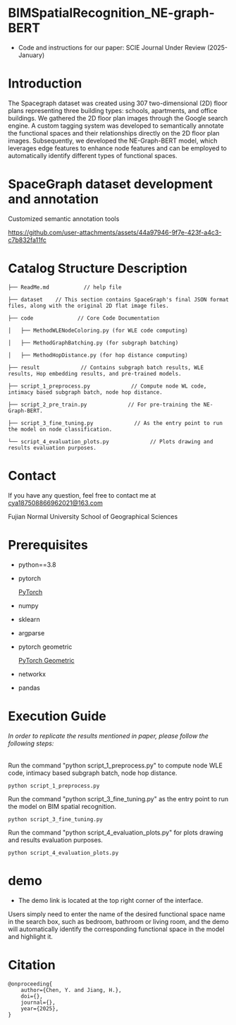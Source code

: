 # BIMSpatialRecognition_NE-graph-BERT
* Code and instructions for our paper: SCIE Journal Under Review (2025-January)
# Introduction
The Spacegraph dataset was created using 307 two-dimensional (2D) floor plans representing three building types: schools, apartments, and office buildings. We gathered the 2D floor plan images through the Google search engine. A custom tagging system was developed to semantically annotate the functional spaces and their relationships directly on the 2D floor plan images. Subsequently, we developed the NE-Graph-BERT model, which leverages edge features to enhance node features and can be employed to automatically identify different types of functional spaces.

# SpaceGraph dataset development and annotation
Customized semantic annotation tools

https://github.com/user-attachments/assets/44a97946-9f7e-423f-a4c3-c7b832fa11fc
 
 
# Catalog Structure Description
    ├── ReadMe.md           // help file
    
    ├── dataset    // This section contains SpaceGraph's final JSON format files, along with the original 2D flat image files.

    ├── code              // Core Code Documentation

    │   ├── MethodWLENodeColoring.py (for WLE code computing)

    │   ├── MethodGraphBatching.py (for subgraph batching)

    │   ├── MethodHopDistance.py (for hop distance computing)
    
    ├── result             // Contains subgraph batch results, WLE results, Hop embedding results, and pre-trained models.

    ├── script_1_preprocess.py             // Compute node WL code, intimacy based subgraph batch, node hop distance.

    ├── script_2_pre_train.py             // For pre-training the NE-Graph-BERT.

    ├── script_3_fine_tuning.py             // As the entry point to run the model on node classification.

    └── script_4_evaluation_plots.py             // Plots drawing and results evaluation purposes.
 
# Contact
If you have any question, feel free to contact me at cya187508866962021@163.com

Fujian Normal University School of Geographical Sciences

# Prerequisites
* python==3.8
* pytorch

  [PyTorch](https://pytorch.org/get-started/locally/)
* numpy
* sklearn
* argparse
* pytorch geometric

  [PyTorch Geometric](https://pytorch-geometric.readthedocs.io/en/latest/notes/installation.html)
* networkx
* pandas
 
# Execution Guide
###### In order to replicate the results mentioned in paper, please follow the following steps:
Run the command "python script_1_preprocess.py" to compute node WLE code, intimacy based subgraph batch, node hop distance.

    python script_1_preprocess.py

Run the command "python script_3_fine_tuning.py" as the entry point to run the model on BIM spatial recognition.

    python script_3_fine_tuning.py

Run the command "python script_4_evaluation_plots.py" for plots drawing and results evaluation purposes.

    python script_4_evaluation_plots.py

# demo
* The demo link is located at the top right corner of the interface.

Users simply need to enter the name of the desired functional space name in the search box, such as bedroom, bathroom or living room, and the demo will automatically identify the corresponding functional space in the model and highlight it.


# Citation
    @onproceeding{
	    author={Chen, Y. and Jiang, H.},
	    doi={},
	    journal={},
	    year={2025},
    }

 
 
